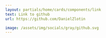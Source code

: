 ```yaml
---
layout: partials/home/cards/components/link
text: Link to github
url: https://github.com/DanielZlotin

image: /assets/img/socials/gray/github.svg
---
```

